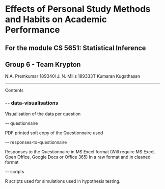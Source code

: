 # Effects of Personal Study Methods and Habits on Academic Performance

## For the module CS 5651: Statistical Inference

## Group 6 - Team Krypton 

N.A. Premkumar 189340l
J. N. Mills 189333T
Kumaran Kugathasan

______________________________________________________________________

Contents

### -- data-visualisations

Visualisation of the data per question

-- questionnaire

PDF printed soft copy of the Questionnaire used

-- responses-to-questionnaire

Responses to the Questionnaire in MS Excel format (Will require MS Excel, Open Office, Google Docs or Office 365)
In a raw format and in cleaned format

-- scripts

R scripts used for simulations used in hypothesis testing.
